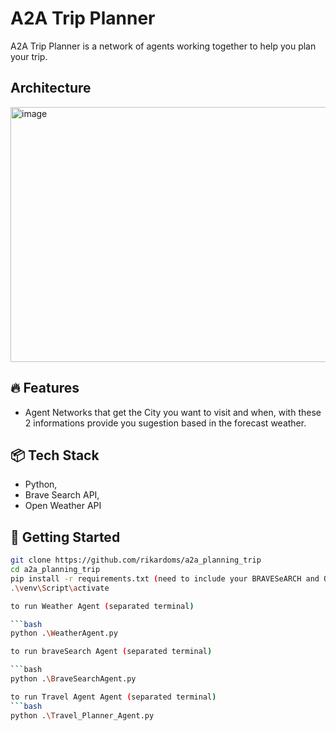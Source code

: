 # A2A Trip Planner
A2A Trip Planner is a network of agents working together to help you plan your trip.

## Architecture

<img width="1076" height="408" alt="image" src="https://github.com/user-attachments/assets/b6e772a7-5471-4462-acd1-346b5a1202ba" />



## 🔥 Features
- Agent Networks that get the City you want to visit and when, with these 2 informations provide you sugestion based in the forecast weather.

## 📦 Tech Stack
- Python,
- Brave Search API,
- Open Weather API

## 🚀 Getting Started

```bash
git clone https://github.com/rikardoms/a2a_planning_trip
cd a2a_planning_trip
pip install -r requirements.txt (need to include your BRAVESeARCH and OPENWEATHER KEYs in the .env file)
.\venv\Script\activate

to run Weather Agent (separated terminal)

```bash
python .\WeatherAgent.py

to run braveSearch Agent (separated terminal)

```bash
python .\BraveSearchAgent.py

to run Travel Agent Agent (separated terminal)
```bash
python .\Travel_Planner_Agent.py
